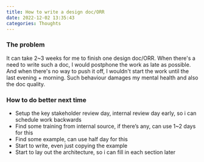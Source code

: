 ```yaml
---
title: How to write a design doc/ORR
date: 2022-12-02 13:35:43
categories: Thoughts
---
```


### The problem

It can take 2~3 weeks for me to finish one design doc/ORR. When there's a need to write such a doc, I would postphone the work as late as possible. And when there's no way to push it off, I wouldn't start the work until the last evening + morning. Such behaviour damages my mental health and also the doc quality.

### How to do better next time

* Setup the key stakeholder review day, internal review day early, so i can schedule work backwards
* Find some training from internal source, if there’s any, can use 1~2 days for this
* Find some example, can use half day for this
* Start to write, even just copying the example
* Start to lay out the architecture, so i can fill in each section later
